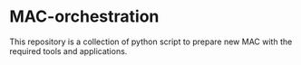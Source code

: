 # MAC-orchestration
This repository is a collection of python script to prepare new MAC with the required tools and applications.
